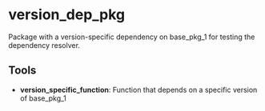 # version_dep_pkg

Package with a version-specific dependency on base_pkg_1 for testing the dependency resolver.

## Tools

- **version_specific_function**: Function that depends on a specific version of base_pkg_1
